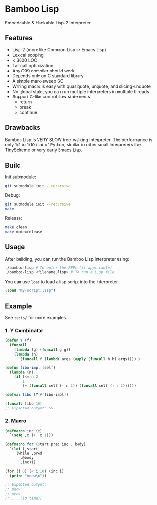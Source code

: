 # Bamboo Lisp

Embeddable & Hackable Lisp-2 Interpreter

## Features

- Lisp-2 (more like Common Lisp or Emacs Lisp)
- Lexical scoping
- < 3000 LOC 
- Tail call optimization
- Any C99 compiler should work
- Depends only on C standard library
- A simple mark-sweep GC
- Writing macro is easy with quasiquote, unquote, and slicing-unquote
- No global state, you can run multiple interpreters in multiple threads
- Support C-like control flow statements
    - return
    - break
    - continue

## Drawbacks

Bamboo Lisp is VERY SLOW tree-walking interpreter. The performance is only 1/5 to 1/10 that of Python, similar to other small interpreters like TinyScheme or very early Emacs Lisp.

## Build

Init submodule:

```bash
git submodule init --recursive
```

Debug:

```bash
git submodule init --recursive
make
```

Release:

```bash
make clean
make mode=release
```

## Usage

After building, you can run the Bamboo Lisp interpreter using:

```bash
./bamboo-lisp # To enter the REPL (if applicable)
./bamboo-lisp <filename.lisp> # To run a Lisp file
```

You can use `load` to load a lisp script into the interpreter:

```lisp
(load "my-script.lisp")
```

## Example

See `tests/` for more examples.

### 1. Y Combinator

```lisp
(defun Y (f)
  (funcall
    (lambda (g) (funcall g g))
    (lambda (h)
       (funcall f (lambda args (apply (funcall h h) args))))))

(defun fibo-impl (self)
  (lambda (n)
    (if (<= n 2)
        1
        (+ (funcall self (- n 1)) (funcall self (- n 2))))))

(defvar fibo (Y #'fibo-impl))

(funcall fibo 10)
;; Expected output: 55
```

### 2. Macro

```lisp
(defmacro inc (x)
  `(setq ,x (+ ,x 1)))

(defmacro for (start pred inc . body)
  `(let (,start)
     (while ,pred
       ,@body
       ,inc)))

(for (i 0) (< i 10) (inc i)
  (princ "meow\n"))

;; Expected output:
;; meow
;; meow
;; ... (10 times)
```

